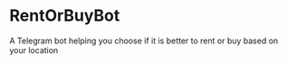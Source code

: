 # RentOrBuyBot
A Telegram bot helping you choose if it is better to rent or buy based on your location
